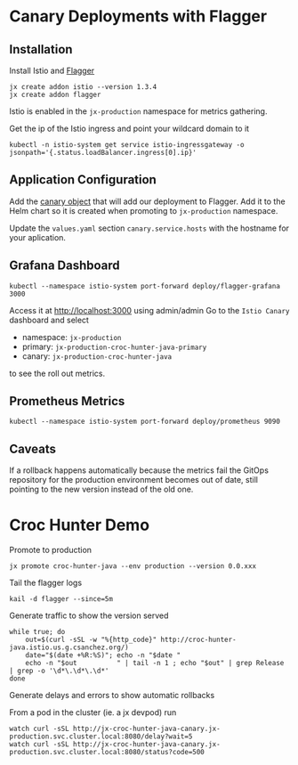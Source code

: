 # Canary Deployments with Flagger

## Installation

Install Istio and [Flagger](https://docs.flagger.app)

    jx create addon istio --version 1.3.4
    jx create addon flagger

Istio is enabled in the `jx-production` namespace for metrics gathering.

Get the ip of the Istio ingress and point your wildcard domain to it

    kubectl -n istio-system get service istio-ingressgateway -o jsonpath='{.status.loadBalancer.ingress[0].ip}'

## Application Configuration

Add the [canary object](../charts/croc-hunter-java/templates/canary.yaml) that will add our deployment to Flagger. Add it to the Helm chart so it is created when promoting to `jx-production` namespace.

Update the `values.yaml` section `canary.service.hosts` with the hostname for your aplication.

## Grafana Dashboard

    kubectl --namespace istio-system port-forward deploy/flagger-grafana 3000

Access it at [http://localhost:3000](http://localhost:3000) using admin/admin
Go to the `Istio Canary` dashboard and select

* namespace: `jx-production`
* primary: `jx-production-croc-hunter-java-primary`
* canary: `jx-production-croc-hunter-java`

to see the roll out metrics.

## Prometheus Metrics

    kubectl --namespace istio-system port-forward deploy/prometheus 9090

## Caveats

If a rollback happens automatically because the metrics fail the GitOps repository for the production environment becomes out of date, still pointing to the new version instead of the old one.

# Croc Hunter Demo

Promote to production

    jx promote croc-hunter-java --env production --version 0.0.xxx

Tail the flagger logs

    kail -d flagger --since=5m

Generate traffic to show the version served

    while true; do
        out=$(curl -sSL -w "%{http_code}" http://croc-hunter-java.istio.us.g.csanchez.org/)
        date="$(date +%R:%S)"; echo -n "$date "
        echo -n "$out          " | tail -n 1 ; echo "$out" | grep Release | grep -o '\d*\.\d*\.\d*'
    done

Generate delays and errors to show automatic rollbacks

From a pod in the cluster (ie. a jx devpod) run

    watch curl -sSL http://jx-croc-hunter-java-canary.jx-production.svc.cluster.local:8080/delay?wait=5
    watch curl -sSL http://jx-croc-hunter-java-canary.jx-production.svc.cluster.local:8080/status?code=500

